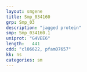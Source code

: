 ```yaml
---
layout: smgene
title: Smp_034160
grp: Smp_03
description: "jagged protein"
smp: Smp_034160.1
uniprot: "G4VEE6"
length:   441
cdd: "cl06622, pfam07657"
kk: ns
categories: sm
---
```

